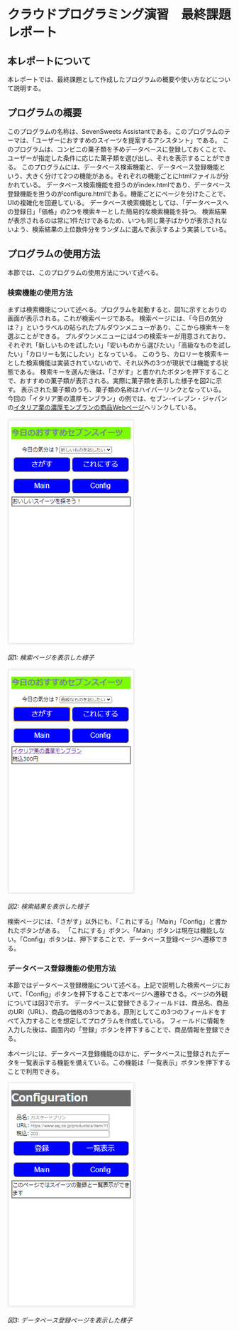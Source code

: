 # クラウドプログラミング演習　最終課題レポート

## 本レポートについて

本レポートでは、最終課題として作成したプログラムの概要や使い方などについて説明する。

## プログラムの概要

このプログラムの名称は、SevenSweets Assistantである。このプログラムのテーマは、「ユーザーにおすすめのスイーツを提案するアシスタント」である。
このプログラムは、コンビニの菓子類を予めデータベースに登録しておくことで、ユーザーが指定した条件に応じた菓子類を選び出し、それを表示することができる。
このプログラムには、データベース検索機能と、データベース登録機能という、大きく分けて2つの機能がある。それぞれの機能ごとにhtmlファイルが分かれている。
データベース検索機能を担うのがindex.htmlであり、データベース登録機能を担うのがconfigure.htmlである。機能ごとにページを分けたことで、UIの複雑化を回避している。
データベース検索機能としては、「データベースへの登録日」「価格」の2つを検索キーとした簡易的な検索機能を持つ。
検索結果が表示されるのは常に1件だけであるため、いつも同じ菓子ばかりが表示されないよう、検索結果の上位数件分をランダムに選んで表示するよう実装している。

## プログラムの使用方法

本節では、このプログラムの使用方法について述べる。

### 検索機能の使用方法

まずは検索機能について述べる。プログラムを起動すると、図1に示すとおりの画面が表示される。これが検索ページである。
検索ページには、「今日の気分は？」というラベルの貼られたプルダウンメニューがあり、ここから検索キーを選ぶことができる。
プルダウンメニューには4つの検索キーが用意されており、それぞれ「新しいものを試したい」「安いものから選びたい」「高級なものを試したい」「カロリーも気にしたい」となっている。
このうち、カロリーを検索キーとした検索機能は実装されていないので、それ以外の3つが現状では機能する状態である。
検索キーを選んだ後は、「さがす」と書かれたボタンを押下することで、おすすめの菓子類が表示される。実際に菓子類を表示した様子を図2に示す。
表示された菓子類のうち、菓子類の名称はハイパーリンクとなっている。
今回の「イタリア栗の濃厚モンブラン」の例では、セブン-イレブン・ジャパンの[イタリア栗の濃厚モンブランの商品Webページ](https://www.sej.co.jp/products/a/item/113298/)へリンクしている。

![Search Page](https://raw.githubusercontent.com/k19rs083/SevenSweetsAssistant/master/search_page.png)

*図1: 検索ページを表示した様子*

![Search Page](https://raw.githubusercontent.com/k19rs083/SevenSweetsAssistant/master/search_result.png)

*図2: 検索結果を表示した様子*

検索ページには、「さがす」以外にも、「これにする」「Main」「Config」と書かれたボタンがある。
「これにする」ボタン、「Main」ボタンは現在は機能しない。「Config」ボタンは、押下することで、データベース登録ページへ遷移できる。

### データベース登録機能の使用方法

本節ではデータベース登録機能について述べる。上記で説明した検索ページにおいて、「Config」ボタンを押下することで本ページへ遷移できる。ページの外観については図3で示す。
データベースに登録できるフィールドは、商品名、商品のURI（URL）、商品の価格の3つである。原則としてこの3つのフィールドをすべて入力することを想定してプログラムを作成している。
フィールドに情報を入力した後は、画面内の「登録」ボタンを押下することで、商品情報を登録できる。

本ページには、データベース登録機能のほかに、データベースに登録されたデータを一覧表示する機能を備えている。この機能は「一覧表示」ボタンを押下することで利用できる。

![Search Page](https://raw.githubusercontent.com/k19rs083/SevenSweetsAssistant/master/regist_page.png)

*図3: データベース登録ページを表示した様子*
